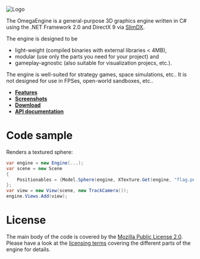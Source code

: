 ![Logo](http://omegaengine.de/images/logo.png)

The OmegaEngine is a general-purpose 3D graphics engine written in C# using the .NET Framework 2.0 and DirectX 9 via [SlimDX](http://slimdx.org/).

The engine is designed to be
 * light-weight (compiled binaries with external libraries < 4MB),
 * modular (use only the parts you need for your project) and
 * gameplay-agnostic (also suitable for visualization projecs, etc.).

The engine is well-suited for strategy games, space simulations, etc.. It is not designed for use in FPSes, open-world sandboxes, etc..

 * **[Features](Features)**
 * **[Screenshots](Screenshots)**
 * **[Download](Download)**
 * **[API documentation](API-documentation)**

# Code sample #
Renders a textured sphere:
```csharp
var engine = new Engine(...);
var scene = new Scene
{
    Positionables = {Model.Sphere(engine, XTexture.Get(engine, "flag.png"))}
};
var view = new View(scene, new TrackCamera());
engine.Views.Add(view);
```

# License #
The main body of the code is covered by the [Mozilla Public License 2.0](http://www.mozilla.org/MPL/2.0/). Please have a look at the [licensing terms](License) covering the different parts of the engine for details.